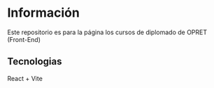# Información

Este repositorio es para la página los cursos de diplomado de OPRET (Front-End)

## **Tecnologias**

React + Vite

